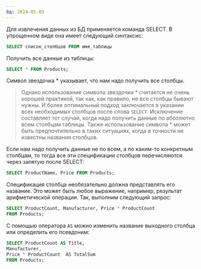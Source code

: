 ```yaml
---
бд: 2024-05-03
---
```

Для извлечения данных из БД применяется команда SELECT. В упрощенном виде она имеет следующий синтаксис:
```sql
SELECT список_столбцов FROM имя_таблицы
```

Получить все данные из таблицы:
```sql
SELECT * FROM Products;
```
Символ звездочка * указывает, что нам надо получить все столбцы.

> Однако использование символа звездочки * считается не очень хорошей практикой, так как, как правило, не все столбцы бывают нужны. И более оптимальный подход заключается в указании всех необходимых столбцов после слова `SELECT`. 
> Исключение составляет тот случай, когда надо получить данные по абсолютно всем столбцам таблицы. Также использование символа * может быть предпочтительно в таких ситуациях, когда в точности не известны названия столбцов.

Если нам надо получить данные не по всем, а по каким-то конкретным столбцам, то тогда все эти спецификации столбцов перечисляются через запятую после SELECT:

```sql
SELECT ProductName, Price FROM Products;
```

Спецификация столбца необязательно должна представлять его название. Это может быть любое выражение, например, результат арифметической операции. Так, выполним следующий запрос:
```sql
SELECT ProductCount, Manufacturer, Price * ProductCount
FROM Products;
```

С помощью оператора `AS` можно изменить название выходного столбца или определить его псевдоним:

```sql
SELECT ProductCount AS Title,
Manufacturer,
Price * ProductCount  AS TotalSum
FROM Products;
```